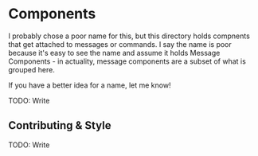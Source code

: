 # Components

I probably chose a poor name for this, but this directory holds compnents that get attached to messages or commands. I say the name is poor because it's easy to see the name and assume it holds Message Components - in actuality, message components are a subset of what is grouped here.

If you have a better idea for a name, let me know!

TODO: Write

## Contributing & Style

TODO: Write
